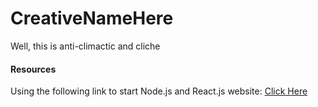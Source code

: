 # CreativeNameHere
Well, this is anti-climactic and cliche

#### Resources
Using the following link to start Node.js and React.js website:
[Click Here](https://medium.com/weekly-webtips/create-and-deploy-your-first-react-web-app-with-a-node-js-backend-ec622e0328d7)
